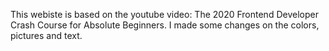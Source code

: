 This webiste is based on the youtube video: The 2020 Frontend Developer Crash Course for Absolute Beginners.
I made some changes on the colors, pictures and text.

